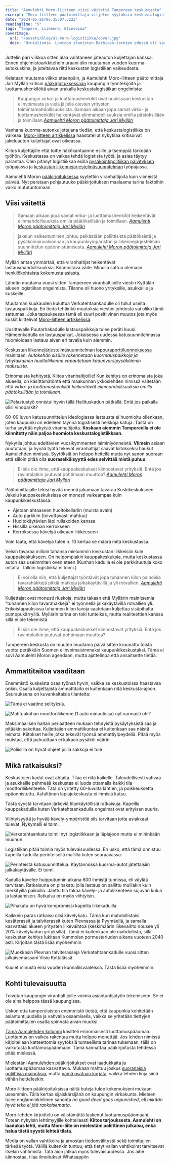 ```yaml
---
title: "Aamulehti Moro-liitteen viisi väitettä Tampereen keskustasta"
excerpt: "Moro-liitteen päätoimittaja viljelee syytöksiä keskustalogistiikan tilasta. Perataan faktat."
date: "2024-05-26T05:35:07.322Z"
readingTime: "5"
tags: "Tampere, Liikenne, Elinvoima"
coverImage:
  url: "/assets/blog/al-moro-logistiikka/cover.jpg"
  desc: "Brutalismia. Lontoon ikonisten Barbican-tornien edessä oli samanhenkinen kuorma-auto."
---
```


Juttelin pari viikkoa sitten alaa vaihtaneen jäteauton kuljettajan kanssa. Ennen ohjelmistoarkkitehdin uraani olin muutaman vuoden kuorma-autokuskina, ja juteltavaa riitti keskustan logistiikan vaikeudesta.

Kelataan muutama viikko eteenpäin, ja Aamulehti Moro-liitteen päätoimittaja Jari Mylläri kritisoi [pääkirjoituksessaan](https://www.aamulehti.fi/moro/art-2000010444544.html) kaupungin työntekijöitä ja luottamushenkilöitä aivan urakalla keskustalogistiikan ongelmista:

> Kaupungin virka- ja luottamushenkilöt ovat huolissaan keskustan elinvoimasta ja vielä jäljellä olevien yritysten toimintamahdollisuuksista. Samaan aikaan jopa samat virka- ja luottamushenkilöt heikentävät elinmahdollisuuksia omilla päätöksillään ja toimillaan.<a href="https://www.aamulehti.fi/moro/art-2000010444544.html"><cite>Aamulehti Moron päätoimittaja Jari Mylläri</cite></a>

Vanhana kuorma-autonkuljettajana tiedän, että keskustalogistiikka on vaikeaa. [Moro-liitteen artikkelissa](https://www.aamulehti.fi/moro/art-2000010430235.html) haastatellut nykytilaa kritisoivat jakeluauton kuljettajat ovat oikeassa. 

Kiitos kuljettajille että toitte näkökantaanne esille ja tsemppiä tärkeään työhön. Keskustassa on vaikea tehdä logistista työtä, ja asiaa täytyy parantaa. Olen pitänyt logistiikkaa esillä [pysäköintipolitiikan päivityksen](https://www.tampere.fi/sites/default/files/2024-03/tampereen_pysakointipolitiikka_2024-2040_11.3.2024.pdf) työpajassa ja [keskustan liikennejärjestelmäsuunnitelman](https://www.tampere.fi/sites/default/files/2024-04/tampereen_ljs_raporttiluonnos.pdf) työpajassa.

<maps-embed mapMode="streetview" fov="90" location="61.496371, 23.757159" heading="255" pitch="0" caption="Logistiikkaa ei ole vanhanaikaisessa katusuunnittelussa huomioitu lainkaan. Miten hoitaisit logistiikan täällä?"></maps-embed>

Aamulehti Moron [pääkirjoituksessa](https://www.aamulehti.fi/moro/art-2000010444544.html) syytettiin viranhaltijoita kuin viimeistä päivää. Nyt perataan pohjautuuko pääkirjoituksen maalaama tarina faktoihin vaiko mututuntumaan.

## Viisi väitettä

> Samaan aikaan jopa samat virka- ja luottamushenkilöt heikentävät elinmahdollisuuksia omilla päätöksillään ja toimillaan. <a href="https://www.aamulehti.fi/moro/art-2000010444544.html"><cite>Aamulehti Moron päätoimittaja Jari Mylläri</cite></a>

> jakelun vaikeutuminen johtuu pelkästään poliittisista päätöksistä ja pysäköinninvalvonnan ja kaupunkiympäristön ja liikennejärjestelmän suunnittelun epäonnistumisesta. <a href="https://www.aamulehti.fi/moro/art-2000010444544.html"><cite>Aamulehti Moron päätoimittaja Jari Mylläri</cite></a>

Mylläri antaa ymmärtää, että viranhaltijat heikentävät lastausmahdollisuuksia. Kiinnostava väite. Minulla sattuu olemaan henkilökohtaista kokemusta asiasta. 

Lähetin muutama vuosi sitten Tampereen viranhaltijoille viestin Kyttälän alueen logistiikan ongelmista. Tilanne oli huono yrityksille, asukkaille ja kuskeille. 

Muutaman kuukauden kuluttua Verkatehtaankadulle oli tullut useita lastauspaikkoja. En tiedä tehtiinkö muutoksia viestini johdosta vai oliko tämä sattumaa. Joka tapauksessa tämä oli suuri positiivinen muutos jota myös kuskit kiittelivät [Moro-liitteen artikkelissa](https://www.aamulehti.fi/moro/art-2000010430235.html).

<maps-embed mapMode="directions" origin="Verkatehtaankatu 1, Tampere" destination="Verkatehtaankatu 21, Tampere" mode="walking" caption="Verkatehtaankadulla logistiikan ongelmat on saatu ratkaistua kiitos viranhaltijoiden" zoom="15"></maps-embed>

Uusittavalle Puutarhakadulle lastauspaikkoja tulee peräti kuusi. Hämeenkadulla on lastauspaikat. Jokaisessa uudessa katusuunnitelmassa huomioidaan lastaus aivan eri tavalla kuin aiemmin.

Keskustan liikennejärjestelmäsuunnitelman [loppuraporttiluonnoksessa](https://www.tampere.fi/sites/default/files/2024-04/tampereen_ljs_raporttiluonnos.pdf) mainitaan: *Autokehän sisälle rakennetaan kuormauspaikkoja ja lyhytaikainen huoltoliikenne vapautetaan kadunvarsipysäköinnin maksuista.*

Erinomaista kehitystä. Kiitos viranhaltijoille! Kun kehitys on erinomaista joka alueella, on käsittämätöntä että maakunnan ykköslehden nimissä väitetään että *virka- ja luottamushenkilöt heikentävät elinmahdollisuuksia omilla päätöksillään ja toimillaan*.

![Pelastustyö onnistui hyvin tällä Hallituskadun pätkällä. Entä jos paikalla olisi vinoparkit?](/assets/blog/al-moro-logistiikka/IMG_8513.jpg)

60-00 luvun katusuunnittelun ideologiassa lastausta ei huomioitu ollenkaan, joten kaupunki on edelleen täynnä logistisesti heikkoja katuja. Tästä on turha syyttää nykyisiä viranhaltijoita. **Koskaan aiemmin Tampereella ei ole kiinnitetty näin paljoa huomiota keskustalogistiikkaan.**

Nykytila johtuu edeltävien vuosikymmenten laiminlyönneistä. **Viimein** asiaan puututaan, ja hyvää työtä tekevät viranhaltijat saavat kiitokseksi haukut Aamulehden nimissä. Syytöksiä on helppo heitellä mutta nyt sanon suoraan että silloin pitää olla **suoraselkäisyyttä edes selvittää mistä puhuu**.

> Ei siis ole ihme, että kauppakeskukset kiinnostavat yrityksiä. Entä jos ravintolatkin joutuvat pohtimaan muuttoa? <a href="https://www.aamulehti.fi/moro/art-2000010444544.html"><cite>Aamulehti Moron päätoimittaja Jari Mylläri</cite></a>

Päätoimittajalle tekisi hyvää mennä jakamaan tavaraa Koskikeskukseen. Jakelu kauppakeskuksissa on monesti vaikeampaa kuin kaupunkikeskustassa.
- Ajetaan ahtaaseen huoltokellariin (muista avain)
- Auto parkkiin (toivottavasti mahtuu)
- Huoltokäytävien läpi rullakoiden kanssa
- Hissillä oikeaan kerrokseen
- Kerroksessa kävelyä oikeaan liikkeeseen

Voin taata, että kävelyä tulee n. 10 kertaa se määrä mitä keskustassa.

Veisin tavaraa milloin tahansa mielummin keskustan liikkeisiin kuin kauppakeskukseen. On helpompiakin kauppakeskuksia, mutta keskustassa auton saa useimmiten oven eteen (Kunhan kadulla ei ole parkkiruutuja koko mitalta. Tällöin logistiikka ei toimi.)

> Ei voi olla niin, että kuljettajat työntävät jopa tuhannen kilon painoisia tavarahäkkejä pitkiä matkoja jalkakäytävillä ja yli rotvallien. <a href="https://www.aamulehti.fi/moro/art-2000010444544.html"><cite>Aamulehti Moron päätoimittaja Jari Mylläri</cite></a>

Kuljettajat ovat monesti riuskoja, mutta takaan että Myllärin mainitsemia "tuhannen kilon tavarahäkkejä" ei työnnellä jalkakäytävillä rotvallien yli. Erikoistapauksissa tuhannen kilon lavoja saatetaan kuljettaa sisäpihalta pumppukärryillä. Myllärin tarina on toki tunteikas, mutta realiteettien kanssa sillä ei ole tekemistä.

> Ei siis ole ihme, että kauppakeskukset kiinnostavat yrityksiä. Entä jos ravintolatkin joutuvat pohtimaan muuttoa?

Tampereen keskusta on muuten muutama päivä sitten kruunattu toista vuotta peräkkäin Suomen elinvoimaisimmaksi kaupunkikeskustaksi. Tämä ei sovi Aamulehti Moron agendaan, mutta ajattelinpa että ansaitsette tietää.

<tweet id="1793933100260470890"></tweet>

## Ammattitaitoa vaaditaan

Enemmistö kuskeista osaa työnsä hyvin, vaikka se keskustoissa haastavaa onkin. Osalla kuljettajista ammattitaito ei kuitenkaan riitä keskusta-ajoon. Seurauksena on kuvankaltaisia tilanteita:

![Tämä ei vaatine selityksiä.](/assets/blog/al-moro-logistiikka/20190918_110414.jpg)

![Mahtuukohan moottoriliikenne (1 auto minuutissa) nyt varmasti ohi?](/assets/blog/al-moro-logistiikka/verkatehtaankatu2.jpg)

Maksimaalisen haitan periaatteen mukaan tehdyistä pysäytyksistä saa ja pitääkin sakottaa. Kuljettajien ammattikuntaa ei kuitenkaan saa näistä leimata. Kiitokset heille jotka tekevät työnsä ammattiylpeydellä. Pitää myös muistaa, että pahuuttaan ei kukaan pysäköi väärin.

![Poliisilla on hyvät ohjeet joilla sakkoja ei tule](/assets/blog/al-moro-logistiikka/poliisi-ohjeistus.jpeg)

## Mikä ratkaisuksi?

Keskustojen kadut ovat ahtaita. Tilaa ei riitä kaikelle. Taloudellisesti vahvaa ja asukkaille pehmeää keskustaa ei luoda ottamalla kaikki tila moottoriliikenteelle. Tätä on yritetty 60-luvulta lähtien, ja poikkeuksetta epäonnistuttu. Asfalttinen läpiajokeskusta ei ihmisiä kutsu.

Tästä syystä tarvitaan järkeviä tilankäytöllisiä ratkaisuja. Kapeilla kauppakaduilla kuten Verkatehtaankadulla ongelmat ovat erityisen suuria.

Viihtyisyyttä ja hyvää kävely-ympäristöä siis tarvitaan jotta asiakkaat tulevat. Nykymalli ei toimi.

![Verkatehtaankatu toimii nyt logistiikkaan ja läpiajoon mutta ei mihinkään muuhun.](/assets/blog/al-moro-logistiikka/verkatehtaankatu-nykytila.jpg)

Logistiikan pitää toimia myös tulevaisuudessa. En usko, että tämä onnistuu kapeilla kaduilla perinteisellä mallilla kuten seuraavassa:

![Perinteistä katusuunnittelua. Käytännössä kuorma-autot jätettäisiin jalkakäytävälle. Ei toimi.](/assets/blog/al-moro-logistiikka/verkatehtaankatu-ehdotus.jpg)

Kadulla kävelee huipputunnin aikana 600 ihmistä tunnissa, eli väylää tarvitaan. Ratkaisuna on pihakatu jolla lastaus on sallittu muillakin kuin merkityillä paikoilla. Jaettu tila takaa kävely- ja autoliikenteen sujuvan kulun ja lastaamisen. Ratkaisu on myös viihtyisin.

![Pihakatu on hyvä kompromissi kapeilla liikekaduilla](/assets/blog/al-moro-logistiikka/verkatehtaankatu-ehdotus2.jpg)

Kaikkein paras ratkaisu olisi kävelykatu. Tämä kun mahdollistaisi kesäterassit ja talviterassit kuten Plevnassa ja Pyymäellä, ja samalla kasvattaisi alueen yritysten liikevaihtoa (keskimäärin liikevaihto nousee yli 20% kävelykadun yrityksillä). Tämä ei kuitenkaan ole mahdollista, sillä keskustan kehitys lukitaan Kummolan pormestariuden aikana vuoteen 2040 asti. Kirjoitan tästä lisää myöhemmin

![Muokkasin Plevnan talviterasseja Verkatehtaankadulle vuosi sitten julkaisemassani [Visio Kyttälässä](https://laurinevanpera.fi/posts/elinvoimaa-tampereen-keskustaan)](/assets/blog/al-moro-logistiikka/verkatehtaankatu-talvi2.jpg)

<infocard label="Muutosta?">Kuulet minusta ensi vuoden kunnallisvaaleissa. Tästä lisää myöhemmin.</infocard>

## Kohti tulevaisuutta

Toivotan kaupungin viranhaltijoille voimia asiantuntijatyön tekemiseen. Se ei ole aina helppoa tässä kaupungissa.

Uskon että tamperelaisten enemmistö tietää, että kaupunkia kehitetään asiantuntijuudella ja vahvalla osaamisella, vaikka se yritetään tiettyjen päätoimittajien osalta spinnata aivan muuksi. 

[Tämä Aamulehden kolumni](https://www.aamulehti.fi/kolumnit/art-2000009179499.html) käsitteli erinomaisesti luottamuspääomaa. Luottamus on vaikea rakentaa mutta helppo menettää. Jos lehden nimissä kirjoitellaan katteettomia syytöksiä tunteellista tarinaa tukemaan, tällä on vaikutusta luottamuspääomaan. Tämä kannattaa pääkirjoitusta tehdessä pitää mielessä.

Mielestäni Aamulehden pääkirjoitukset ovat laadukkaita ja luottamuspääomaa kasvattavia. Mukaan mahtuu joskus [suoranaisia poliittisia mainoksia](https://www.laurinevanpera.fi/posts/aamulehti), mutta [nämä osataan korjata](https://www.aamulehti.fi/paakirjoitukset/art-2000010395336.html), vaikka lehden linja siinä vähän heitteleekin.

Moro-liitteen pääkirjoituksissa näitä huteja tulee kokemukseni mukaan useammin. Tällä kertaa sijaiskärsijänä on kaupungin virkakunta. Mieleen tulee englanninkielinen sanonta *no good deed goes unpunished*, eli *mikään hyvä teko ei jää rankaisematta*.

Moro-lehden kirjoittelu on väistämättä laskenut luottamuspääomaani. Totean nykyisin lehtimyyjille kohteliaasti **Kiitos tarjouksesta. Aamulehti on laadukas lehti, mutta Moro-liite on mielestäni poliittinen julkaisu, enkä halua tästä syystä lehteä tilata**.

<infocard label="Tarvitseeko vallan vahtikoira vahtimista?">Media on vallan vahtikoira ja arvostan tiedonvälitystä sekä toimittajien tärkeää työtä. Välillä kuitenkin tuntuu, että tietyt vallan vahtikoirat tarvitsevat itsekin vahtimista. Tätä aion jatkaa myös tulevaisuudessa. Jos aihe kiinnostaa, tilaa ilmoitukset Whatsappiin</infocard>

<getnotified></getnotified>
